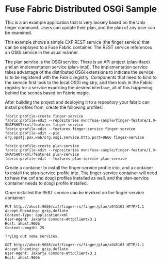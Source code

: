 # Fuse Fabric Distributed OSGi Sample

This is a an example application that is very loosely based on the Unix finger command. Users can update their
plan, and the plan of any user can be examined.

This example shows a simple CXF REST service (the finger service) that can be deployed to a Fuse Fabric container. The
REST service references an OSGi service in the usual manner.

The plan service is the OSGi service. There is an API project (plan-iface) and an implementation service (plan-impl).
The implementation service takes advantage of the distributed OSGi extensions to indicate the service is to 
be registered with the Fabric registry. Components that need to bind to the service first look to the local OSGi
registry, and then look in the Fabric registry for a service exporting the desired interface, all of this happening
behind the scenes based on Fabric magic.

After building the project and deploying it to a repository your fabric can install profiles from, create
the following profiles:

    fabric:profile-create finger-service
    fabric:profile-edit --repositories mvn:fuse-sample/finger-feature/1.0-SNAPSHOT/xml/features finger-service
    fabric:profile-edit --features finger-service finger-service
    fabric:profile-edit --pid org.ops4j.pax.web/org.osgi.service.http.port=9666 finger-service

    fabric:profile-create plan-service
    fabric:profile-edit --repositories mvn:fuse-sample/finger-feature/1.0-SNAPSHOT/xml/features plan-service
    fabric:profile-edit --features plan-service plan-service

Create a container to install the finger-service profile into, and a container to install the plan-service profile
into. The finger-service container will need to have the cxf and dosgi profiles installed as well, and 
the plan-service container needs to dosgi profile installed.

Once installed the REST service can be invoked on the finger-service container:

    PUT http://ahost:9666/cxf/finger-rs/finger/plan/a045103 HTTP/1.1
    Accept-Encoding: gzip,deflate
    Content-Type: application/xml
    User-Agent: Jakarta Commons-HttpClient/3.1
    Host: ahost:9666
    Content-Length: 25

    Trying out some services.

    GET http://ahost:9666/cxf/finger-rs/finger/plan/a045103 HTTP/1.1
    Accept-Encoding: gzip,deflate
    User-Agent: Jakarta Commons-HttpClient/3.1
    Host: ahost:9666
